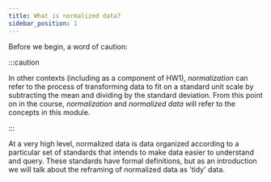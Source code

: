 ```yaml
---
title: What is normalized data?
sidebar_position: 1
---
```


Before we begin, a word of caution:

:::caution

In other contexts (including as a component of HW1), *normalization* can refer to the process of transforming data to fit on a standard unit scale by subtracting the mean and dividing by the standard deviation. From this point on in the course, *normalization* and *normalized data* will refer to the concepts in this module.

:::

At a very high level, normalized data is data organized according to a particular set of standards that intends to make data easier to understand and query. These standards have formal definitions, but as an introduction we will talk about the reframing of normalized data as 'tidy' data.

